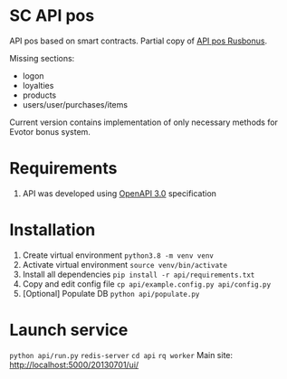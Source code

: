 # SC API pos
API pos based on smart contracts. Partial copy of [API pos Rusbonus](https://s3.eu-central-1.amazonaws.com/Rusbonus-public-content/POS_API_Specification_Dinect.pdf).

Missing sections:
* logon
* loyalties
* products
* users/user/purchases/items

Current version contains implementation of only necessary methods for Evotor bonus system.

# Requirements
1. API was developed using [OpenAPI 3.0](https://swagger.io/specification/) specification

# Installation
1. Create virtual environment `python3.8 -m venv venv`
2. Activate virtual environment `source venv/bin/activate`
3. Install all dependencies `pip install -r api/requirements.txt`
4. Copy and edit config file `cp api/example.config.py api/config.py`
5. \[Optional\] Populate DB `python api/populate.py`

# Launch service
`python api/run.py`
`redis-server`
`cd api`
`rq worker`
Main site: [http://localhost:5000/20130701/ui/](http://localhost:5000/20130701/ui/)